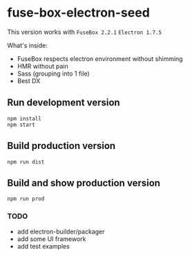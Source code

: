 # fuse-box-electron-seed

This version works with `FuseBox 2.2.1` `Electron 1.7.5`

What's inside:

* FuseBox respects electron environment without shimming
* HMR without pain
* Sass (grouping into 1 file)
* Best DX


## Run development version

```
npm install
npm start
```

## Build production version

```
npm run dist
```

## Build and show production version

```
npm run prod
```


### TODO

* add electron-builder/packager
* add some UI framework
* add test examples
